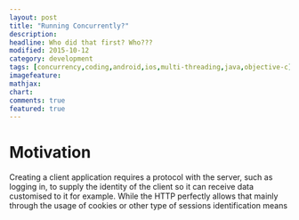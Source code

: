 ```yaml
---
layout: post
title: "Running Concurrently?"
description: 
headline: Who did that first? Who???
modified: 2015-10-12
category: development
tags: [concurrency,coding,android,ios,multi-threading,java,objective-c]
imagefeature: 
mathjax: 
chart: 
comments: true
featured: true
---
```


# Motivation
Creating a client application requires a protocol with the server, such as logging in, to supply the identity of the client so it can receive data customised to it for example. While the HTTP perfectly allows that mainly through the usage of cookies or other type of sessions identification means